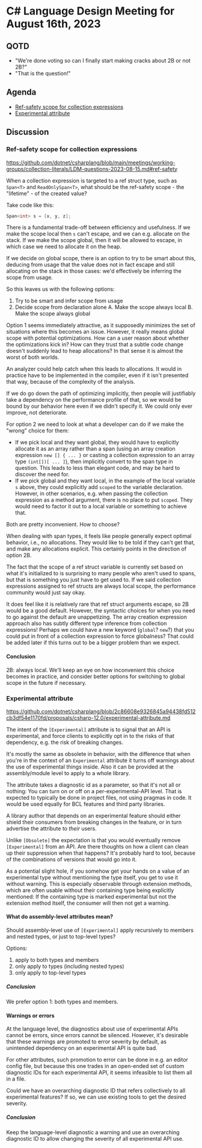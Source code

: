 # C# Language Design Meeting for August 16th, 2023

## QOTD

- "We're done voting so can I finally start making cracks about 2B or not 2B?"
- "That is the question!"

## Agenda

- [Ref-safety scope for collection expressions](#ref-safety-scope-for-collection-expressions)
- [Experimental attribute](#experimental-attribute)

## Discussion

### Ref-safety scope for collection expressions

https://github.com/dotnet/csharplang/blob/main/meetings/working-groups/collection-literals/LDM-questions-2023-08-15.md#ref-safety

When a collection expression is targeted to a ref struct type, such as `Span<T>` and `ReadOnlySpan<T>`, what should be the ref-safety scope - the "lifetime" - of the created value?

Take code like this:

``` c#
Span<int> s = [x, y, z];
```

There is a fundamental trade-off between efficiency and usefulness. If we make the scope local then `s` can't escape, and we can e.g. allocate on the stack. If we make the scope global, then it will be allowed to escape, in which case we need to allocate it on the heap.

If we decide on global scope, there is an option to try to be smart about this, deducing from usage that the value does not in fact escape and still allocating on the stack in those cases: we'd effectively be inferring the scope from usage.

So this leaves us with the following options:

1. Try to be smart and infer scope from usage
2. Decide scope from declaration alone
    A. Make the scope always local
    B. Make the scope always global

Option 1 seems immediately attractive, as it supposedly minimizes the set of situations where this becomes an issue. However, it really means global scope with potential optimizations. How can a user reason about whether the optimizations kick in? How can they trust that a subtle code change doesn't suddenly lead to heap allocations? In that sense it is almost the worst of both worlds.

An analyzer could help catch when this leads to allocations. It would in practice have to be implemented in the compiler, even if it isn't presented that way, because of the complexity of the analysis.

If we do go down the path of optimizing implicitly, then people will justifiably take a dependency on the performance profile of that, so we would be bound by our behavior here even if we didn't specify it. We could only ever improve, not deteriorate.

For option 2 we need to look at what a developer can do if we make the "wrong" choice for them:

- If we pick local and they want global, they would have to explicitly allocate it as an array rather than a span (using an array creation expression `new [] { ... }` or casting a collection expression to an array type `(int[])[ ... ]`), then implicitly convert to the span type in question. This leads to less than elegant code, and may be hard to discover the need for.
- If we pick global and they want local, in the example of the local variable `s` above, they could explicitly add `scoped` to the variable declaration. However, in other scenarios, e.g. when passing the collection expression as a method argument, there is no place to put `scoped`. They would need to factor it out to a local variable or something to achieve that.

Both are pretty inconvenient. How to choose?

When dealing with span types, it feels like people generally expect optimal behavior, i.e., no allocations. They would like to be told if they can't get that, and make any allocations explicit. This certainly points in the direction of option 2B.

The fact that the scope of a ref struct variable is currently set based on what it's initialized to is surprising to many people who aren't used to spans, but that is something you just have to get used to. If we said collection expressions assigned to ref structs are always local scope, the performance community would just say okay.

It does feel like it is relatively rare that ref struct arguments escape, so 2B would be a good default. However, the syntactic choices for when you need to go against the default are unappetizing. The array creation expression approach also has subtly different type inference from collection expressions! Perhaps we could have a new keyword (`global`? `new`?) that you could put in front of a collection expression to force globalness? That could be added later if this turns out to be a bigger problem than we expect.

#### Conclusion

2B: always local. We'll keep an eye on how inconvenient this choice becomes in practice, and consider better options for switching to global scope in the future if necessary.

### Experimental attribute

https://github.com/dotnet/csharplang/blob/2c86608e9326845a94438fd512cb3df54e1170fd/proposals/csharp-12.0/experimental-attribute.md

The intent of the `[Experimental]` attribute is to signal that an API is experimental, and force clients to explicitly opt in to the risks of that dependency, e.g. the risk of breaking changes.

It's mostly the same as obsolete in behavior, with the difference that when you're in the context of an `Experimental` attribute it turns off warnings about the use of experimental things inside. Also it can be provided at the assembly/module level to apply to a whole library.

The attribute takes a diagnostic id as a parameter, so that it's not all or nothing: You can turn on or off on a per-experimental-API level. That is expected to typically be done in project files, not using pragmas in code. It would be used equally for BCL features and third party libraries.

A library author that depends on an experimental feature should either shield their consumers from breaking changes in the feature, or in turn advertise the attribute to *their* users.

Unlike `[Obsolete]` the expectation is that you would eventually remove `[Experimental]` from an API. Are there thoughts on how a client can clean up their suppression when that happens? It's probably hard to tool, because of the combinations of versions that would go into it.

As a potential slight hole, if you somehow get your hands on a value of an experimental type without mentioning the type itself, you get to use it without warning. This is especially observable through extension methods, which are often usable without their containing type being explicitly mentioned: If the containing type is marked experimental but not the extension method itself, the consumer will then not get a warning.

#### What do assembly-level attributes mean?

Should assembly-level use of `[Experimental]` apply recursively to members and nested types, or just to top-level types? 

Options:

1. apply to both types and members
2. only apply to types (including nested types)
3. only apply to top-level types

##### Conclusion
We prefer option 1: both types and members.

#### Warnings or errors
 
At the language level, the diagnostics about use of experimental APIs cannot be errors, since errors cannot be silenced. However, it's desirable that these warnings are promoted to error severity by default, as unintended dependency on an experimental API is quite bad.

For other attributes, such promotion to error can be done in e.g. an editor config file, but because this one trades in an open-ended set of custom diagnostic IDs for each experimental API, it seems infeasible to list them all in a file.

Could we have an overarching diagnostic ID that refers collectively to all experimental features? If so, we can use existing tools to get the desired severity.

##### Conclusion

Keep the language-level diagnostic a warning and use an overarching diagnostic ID to allow changing the severity of all experimental API use.
